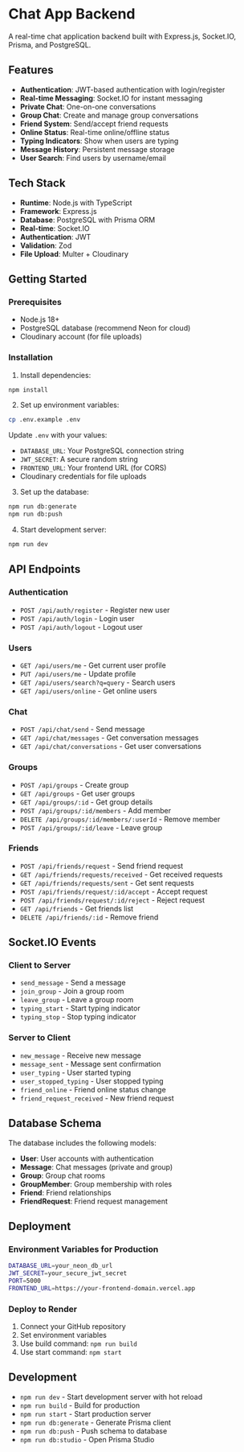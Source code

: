 # Chat App Backend

A real-time chat application backend built with Express.js, Socket.IO, Prisma, and PostgreSQL.

## Features

- **Authentication**: JWT-based authentication with login/register
- **Real-time Messaging**: Socket.IO for instant messaging
- **Private Chat**: One-on-one conversations
- **Group Chat**: Create and manage group conversations
- **Friend System**: Send/accept friend requests
- **Online Status**: Real-time online/offline status
- **Typing Indicators**: Show when users are typing
- **Message History**: Persistent message storage
- **User Search**: Find users by username/email

## Tech Stack

- **Runtime**: Node.js with TypeScript
- **Framework**: Express.js
- **Database**: PostgreSQL with Prisma ORM
- **Real-time**: Socket.IO
- **Authentication**: JWT
- **Validation**: Zod
- **File Upload**: Multer + Cloudinary

## Getting Started

### Prerequisites

- Node.js 18+
- PostgreSQL database (recommend Neon for cloud)
- Cloudinary account (for file uploads)

### Installation

1. Install dependencies:
```bash
npm install
```

2. Set up environment variables:
```bash
cp .env.example .env
```

Update `.env` with your values:
- `DATABASE_URL`: Your PostgreSQL connection string
- `JWT_SECRET`: A secure random string
- `FRONTEND_URL`: Your frontend URL (for CORS)
- Cloudinary credentials for file uploads

3. Set up the database:
```bash
npm run db:generate
npm run db:push
```

4. Start development server:
```bash
npm run dev
```

## API Endpoints

### Authentication
- `POST /api/auth/register` - Register new user
- `POST /api/auth/login` - Login user
- `POST /api/auth/logout` - Logout user

### Users
- `GET /api/users/me` - Get current user profile
- `PUT /api/users/me` - Update profile
- `GET /api/users/search?q=query` - Search users
- `GET /api/users/online` - Get online users

### Chat
- `POST /api/chat/send` - Send message
- `GET /api/chat/messages` - Get conversation messages
- `GET /api/chat/conversations` - Get user conversations

### Groups
- `POST /api/groups` - Create group
- `GET /api/groups` - Get user groups
- `GET /api/groups/:id` - Get group details
- `POST /api/groups/:id/members` - Add member
- `DELETE /api/groups/:id/members/:userId` - Remove member
- `POST /api/groups/:id/leave` - Leave group

### Friends
- `POST /api/friends/request` - Send friend request
- `GET /api/friends/requests/received` - Get received requests
- `GET /api/friends/requests/sent` - Get sent requests
- `POST /api/friends/request/:id/accept` - Accept request
- `POST /api/friends/request/:id/reject` - Reject request
- `GET /api/friends` - Get friends list
- `DELETE /api/friends/:id` - Remove friend

## Socket.IO Events

### Client to Server
- `send_message` - Send a message
- `join_group` - Join a group room
- `leave_group` - Leave a group room
- `typing_start` - Start typing indicator
- `typing_stop` - Stop typing indicator

### Server to Client
- `new_message` - Receive new message
- `message_sent` - Message sent confirmation
- `user_typing` - User started typing
- `user_stopped_typing` - User stopped typing
- `friend_online` - Friend online status change
- `friend_request_received` - New friend request

## Database Schema

The database includes the following models:
- **User**: User accounts with authentication
- **Message**: Chat messages (private and group)
- **Group**: Group chat rooms
- **GroupMember**: Group membership with roles
- **Friend**: Friend relationships
- **FriendRequest**: Friend request management

## Deployment

### Environment Variables for Production
```bash
DATABASE_URL=your_neon_db_url
JWT_SECRET=your_secure_jwt_secret
PORT=5000
FRONTEND_URL=https://your-frontend-domain.vercel.app
```

### Deploy to Render
1. Connect your GitHub repository
2. Set environment variables
3. Use build command: `npm run build`
4. Use start command: `npm start`

## Development

- `npm run dev` - Start development server with hot reload
- `npm run build` - Build for production
- `npm run start` - Start production server
- `npm run db:generate` - Generate Prisma client
- `npm run db:push` - Push schema to database
- `npm run db:studio` - Open Prisma Studio
